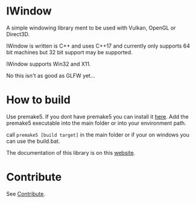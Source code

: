 # IWindow
 A simple windowing library ment to be used with Vulkan, OpenGL or Direct3D.
 
 
 IWindow is written is C++ and uses C++17 and currently only supports 64 bit machines but 32 bit support may be supported.
 
 IWindow supports Win32 and X11.
 
 No this isn't as good as GLFW yet...

# How to build

Use premake5. If you dont have premake5 you can install it [here](https://premake.github.io/). 
Add the premake5 executable into the main folder or into your environment path.

call `premake5 [build target]` in the main folder or if your on windows you can use the build.bat.

The documentation of this library is on this [website](https://immanuel-c.github.io/IWindow).

# Contribute

See [Contribute](./Contribute.md).
